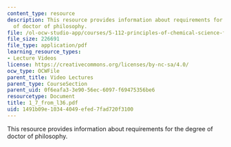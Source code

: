 ```yaml
---
content_type: resource
description: This resource provides information about requirements for the degree
  of doctor of philosophy.
file: /ol-ocw-studio-app/courses/5-112-principles-of-chemical-science-fall-2005/1491b09e10344049efed7fad720f3100_1_7_from_l36.pdf
file_size: 226691
file_type: application/pdf
learning_resource_types:
- Lecture Videos
license: https://creativecommons.org/licenses/by-nc-sa/4.0/
ocw_type: OCWFile
parent_title: Video Lectures
parent_type: CourseSection
parent_uid: 0f6eafa3-3e90-56ec-6097-f69475356be6
resourcetype: Document
title: 1_7_from_l36.pdf
uid: 1491b09e-1034-4049-efed-7fad720f3100
---
```

This resource provides information about requirements for the degree of doctor of philosophy.